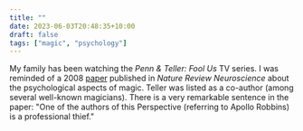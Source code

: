 ```yaml
---
title: ""
date: 2023-06-03T20:48:35+10:00
draft: false
tags: ["magic", "psychology"]
---
```

My family has been watching the _Penn & Teller: Fool Us_ TV series. I was reminded of a 2008 [paper](https://www.nature.com/articles/nrn2473) published in _Nature Review Neuroscience_ about the psychological aspects of magic. Teller was listed as a co-author (among several well-known magicians). There is a very remarkable sentence in the paper: "One of the authors of this Perspective (referring to Apollo Robbins) is a professional thief."
